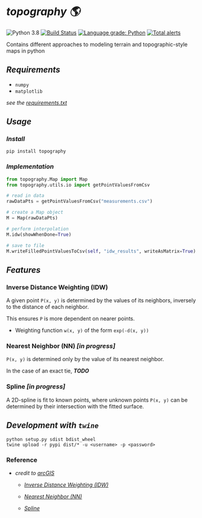 # ***topography :earth_americas:***

![Python 3.8](https://img.shields.io/badge/python-3.8-blue.svg)
[![Build Status](https://travis-ci.com/XDwightsBeetsX/topography.svg?branch=master)](https://travis-ci.com/XDwightsBeetsX/topography)
[![Language grade: Python](https://img.shields.io/lgtm/grade/python/g/XDwightsBeetsX/topography.svg?logo=lgtm&logoWidth=18)](https://lgtm.com/projects/g/XDwightsBeetsX/topography/context:python)
[![Total alerts](https://img.shields.io/lgtm/alerts/g/XDwightsBeetsX/topography.svg?logo=lgtm&logoWidth=18)](https://lgtm.com/projects/g/XDwightsBeetsX/topography/alerts/)

Contains different approaches to modeling terrain and topographic-style maps in python

## ***Requirements***

- `numpy`
- `matplotlib`

*see the [requirements.txt](requirements.txt)*

## ***Usage***

### ***Install***

```shell
pip install topography
```

### ***Implementation***

```python
from topography.Map import Map
from topography.utils.io import getPointValuesFromCsv

# read in data
rawDataPts = getPointValuesFromCsv("measurements.csv")

# create a Map object
M = Map(rawDataPts)

# perform interpolation
M.idw(showWhenDone=True)

# save to file
M.writeFilledPointValuesToCsv(self, "idw_results", writeAsMatrix=True)
```

## ***Features***

### **Inverse Distance Weighting (IDW)**

A given point `P(x, y)` is determined by the values of its neighbors, inversely to the distance of each neighbor.  

This ensures `P` is more dependent on nearer points.  

- Weighting function `w(x, y)` of the form `exp(-d(x, y))`

### **Nearest Neighbor (NN) *[in progress]***

`P(x, y)` is determined only by the value of its nearest neighbor.

In the case of an exact tie, ***TODO***

### **Spline *[in progress]***

A 2D-spline is fit to known points, where unknown points `P(x, y)` can be determined by their intersection with the fitted surface.

## ***Development with `twine`***

```shell
python setup.py sdist bdist_wheel
twine upload -r pypi dist/* -u <username> -p <password>
```

### Reference

- *credit to [arcGIS](https://www.arcgis.com/index.html)*
  - *[Inverse Distance Weighting (IDW)](https://pro.arcgis.com/en/pro-app/latest/help/analysis/geostatistical-analyst/how-inverse-distance-weighted-interpolation-works.htm)*

  - *[Nearest Neighbor (NN)](https://pro.arcgis.com/en/pro-app/latest/tool-reference/spatial-statistics/h-how-average-nearest-neighbor-distance-spatial-st.htm)*

  - *[Spline](https://pro.arcgis.com/en/pro-app/latest/tool-reference/3d-analyst/how-spline-works.htm)*
